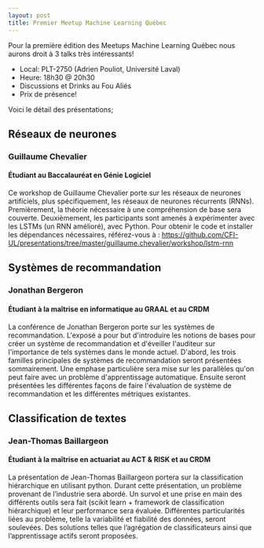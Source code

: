 ```yaml
---
layout: post
title: Premier Meetup Machine Learning Québec
---
```


Pour la première édition des Meetups Machine Learning Québec nous aurons droit à 3 talks très intéressants!

- Local: PLT-2750 (Adrien Pouliot, Université Laval)
- Heure: 18h30 @ 20h30
- Discussions et Drinks au Fou Aliés
- Prix de présence!

Voici le détail des présentations;

## Réseaux de neurones
### Guillaume Chevalier
#### Étudiant au Baccalauréat en Génie Logiciel

Ce workshop de Guillaume Chevalier porte sur les réseaux de neurones artificiels, plus spécifiquement, les réseaux de neurones récurrents (RNNs). Premièrement, la théorie nécessaire à une compréhension de base sera couverte. Deuxièmement, les participants sont amenés à expérimenter avec les LSTMs (un RNN amélioré), avec Python. Pour obtenir le code et installer les dépendances nécessaires, référez-vous à : https://github.com/CFI-UL/presentations/tree/master/guillaume.chevalier/workshop/lstm-rnn

## Systèmes de recommandation
### Jonathan Bergeron
#### Étudiant à la maîtrise en informatique au GRAAL et au CRDM

La conférence de Jonathan Bergeron porte sur les systèmes de recommandation. 
L'exposé a pour but d'introduire les notions de bases pour créer un système de recommandation et d'éveiller l'auditeur sur l'importance de tels systèmes dans le monde actuel.
D'abord, les trois familles principales de systèmes de recommandation seront présentées sommairement. 
Une emphase particulière sera mise sur les parallèles qu'on peut faire avec un problème d'apprentissage automatique.
Ensuite seront présentées les différentes façons de faire l'évaluation de système de recommandation et les différentes métriques existantes.

## Classification de textes
### Jean-Thomas Baillargeon
#### Étudiant à la maîtrise en actuariat au ACT & RISK et au CRDM

La présentation de Jean-Thomas Baillargeon portera sur la classification hiérarchique en utilisant python. Durant cette présentation, un problème provenant de l’industrie sera abordé. 
Un survol et une prise en main des différents outils sera fait (scikit learn + framework de classification hiérarchique) et leur performance sera évaluée. Différentes particularités liées au problème, telle la variabilité et fiabilité des données, seront soulevées. Des solutions telles que l’agrégation de classificateurs ainsi que l’apprentissage actifs seront proposées.
